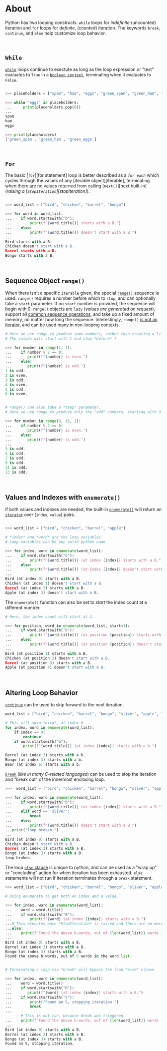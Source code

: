 # About

Python has two looping constructs.
`while` loops for _indefinite_ (uncounted) iteration and `for` loops for _definite_, (counted) iteration.
The keywords `break`, `continue`, and `else` help customize loop behavior.

<br>

## `While`

[`while`][while statement] loops continue to exectute as long as the loop expression or "test" evaluates to `True` in a [`boolean context`][truth value testing], terminating when it evaluates to `False`.

```python

>>> placeholders = ["spam", "ham", "eggs", "green_spam", "green_ham", "green_eggs"]

>>> while 'eggs' in placeholders:
...     print(placeholders.pop(0))
...
spam
ham
eggs

>>> print(placeholders)
['green_spam', 'green_ham', 'green_eggs']
```

<br>

## `For`

The basic [`for`][for statement] loop is better described as a _`for each`_ which cycles through the values of any [iterable object][iterable], terminating when there are no values returned from calling [`next()`][next built-in] (_raising a [`StopIteration`][stopiteration]_).

```python

>>> word_list = ["bird", "chicken", "barrel", "bongo"]

>>> for word in word_list:
...    if word.startswith("b"):
...        print(f"{word.title()} starts with a B.")
...    else:
...        print(f"{word.title()} doesn't start with a B.")
...
Bird starts with a B.
Chicken doesn't start with a B.
Barrel starts with a B.
Bongo starts with a B.

```

<br>

## Sequence Object `range()`

When there isn't a specific `iterable` given, the special [`range()`][range] sequence is used.
`range()` requires a number before which to `stop`, and can optionally take a `start` parameter.
If no `start` number is provided, the sequence will begin with 0.
`range()` objects are `lazy` (_values are generated on request_), support all [common sequence operations][common sequence operations], and take up a fixed amount of memory, no matter how long the sequence.
Interestingly, `range()` [is not an iterator][range is not an iterator], and can be used many in non-looping contexts.

```python
# Here we use range to produce some numbers, rather than creating a list of them in memory.
# The values will start with 1 and stop *before* 7

>>> for number in range(1, 7):
...    if number % 2 == 0:
...       print(f"{number} is even.")
...    else:
...       print(f"{number} is odd.")
1 is odd.
2 is even.
3 is odd.
4 is even.
5 is odd.
6 is even.


# range() can also take a *step* parameter.
# Here we use range to produce only the "odd" numbers, starting with 3 and stopping *before* 15.

>>> for number in range(3, 15, 2):
...    if number % 2 == 0:
...       print(f"{number} is even.")
...    else:
...       print(f"{number} is odd.")
...
3 is odd.
5 is odd.
7 is odd.
9 is odd.
11 is odd.
13 is odd.

```

<br>

## Values and Indexes with `enumerate()`

If both values and indexes are needed, the built-in [`enumerate()`][enumerate] will return an [`iterator`][iterator] over (`index`, `value`) pairs.

```python

>>> word_list = ["bird", "chicken", "barrel", "apple"]

# *index* and *word* are the loop variables.
# Loop variables can be any valid python name.

>>> for index, word in enumerate(word_list):
...    if word.startswith("b"):
...        print(f"{word.title()} (at index {index}) starts with a B.")
...    else:
...        print(f"{word.title()} (at index {index}) doesn't start with a B.")
...
Bird (at index 0) starts with a B.
Chicken (at index 1) doesn't start with a B.
Barrel (at index 2) starts with a B.
Apple (at index 3) doesn't start with a B.
```

The `enumerate()` function can also be set to *start* the index count at a different number.

```python
# Here, the index count will start at 1.

>>> for position, word in enumerate(word_list, start=1):
...    if word.startswith("b"):
...        print(f"{word.title()} (at position {position}) starts with a B.")
...    else:
...        print(f"{word.title()} (at position {position}) doesn't start with a B.")
...
Bird (at position 1) starts with a B.
Chicken (at position 2) doesn't start with a B.
Barrel (at position 3) starts with a B.
Apple (at position 4) doesn't start with a B.

```

<br>

## Altering Loop Behavior

[`continue`][continue statement] can be used to skip forward to the next iteration.

```python
word_list = ["bird", "chicken", "barrel", "bongo", "sliver", "apple", "bear"]

# This will skip *bird*, at index 0
for index, word in enumerate(word_list):
    if index == 0:
        continue
    if word.startswith("b"):
        print(f"{word.title()} (at index {index}) starts with a b.")

Barrel (at index 2) starts with a b.
Bongo (at index 3) starts with a b.
Bear (at index 6) starts with a b.

```

[`break`][break statement] (_like in many C-related languages_) can be used to stop the iteration and "break out" of the innermost enclosing loop.

```python
>>>  word_list = ["bird", "chicken", "barrel", "bongo", "sliver", "apple"]

>>> for index, word in enumerate(word_list):
...    if word.startswith("b"):
...        print(f"{word.title()} (at index {index}) starts with a B.")
...    elif word == 'sliver':
...        break
...    else:
...        print(f"{word.title()} doesn't start with a B.")
...print("loop broken.")
...
Bird (at index 0) starts with a B.
Chicken doesn't start with a B.
Barrel (at index 2) starts with a B.
Bongo (at index 3) starts with a B.
loop broken.

```

The loop [`else` clause][loop else] is unique to python, and can be used as a "wrap up" or "concluding" action for when iteration has been exhausted. `else` statements will not run if iteration terminates through a `break` statement.

```python
>>> word_list = ["bird", "chicken", "barrel", "bongo", "sliver", "apple"]

# Using enumerate to get both an index and a value.

>>> for index, word in enumerate(word_list):
...    word = word.title()
...    if word.startswith("B"):
...        print(f"{word} (at index {index}) starts with a B.")
...# This executes once *StopIteration* is raised and there are no more items.
...else:
...    print(f"Found the above b-words, out of {len(word_list)} words in the word list.")
...
Bird (at index 0) starts with a B.
Barrel (at index 2) starts with a B.
Bongo (at index 3) starts with a B.
Found the above b-words, out of 6 words in the word list.


# Terminating a loop via *break* will bypass the loop *else* clause

>>> for index, word in enumerate(word_list):
...    word = word.title()
...    if word.startswith("B"):
...       print(f"{word} (at index {index}) starts with a B.")
...    if word.startswith("S"):
...        print("Found an S, stopping iteration.")
...        break
...    
       # This is not run, because break was triggered
...    print(f"Found the above b-words, out of {len(word_list)} words in the word list.")
...
Bird (at index 0) starts with a B.
Barrel (at index 2) starts with a B.
Bongo (at index 3) starts with a B.
Found an S, stopping iteration.
```

[loop else]: https://docs.python.org/3/tutorial/controlflow.html#break-and-continue-statements-and-else-clauses-on-loops
[range]: https://docs.python.org/3/library/stdtypes.html#range
[break statement]: https://docs.python.org/3/reference/simple_stmts.html#the-break-statement
[continue statement]: https://docs.python.org/3/reference/simple_stmts.html#the-continue-statement
[while statement]: https://docs.python.org/3/reference/compound_stmts.html#the-while-statement
[truth value testing]: https://docs.python.org/3/library/stdtypes.html#truth-value-testing
[enumerate]: https://docs.python.org/3/library/functions.html#enumerate
[iterator]: https://docs.python.org/3/glossary.html#term-iterator
[common sequence operations]: https://docs.python.org/3/library/stdtypes.html#common-sequence-operations
[range is not an iterator]: https://treyhunner.com/2018/02/python-range-is-not-an-iterator/
